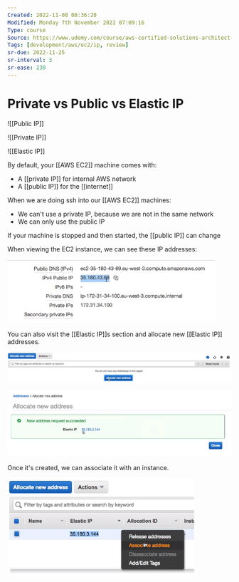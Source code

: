 ```yaml
---
Created: 2022-11-08 08:36:20
Modified: Monday 7th November 2022 07:09:16
Type: course
Source: https://www.udemy.com/course/aws-certified-solutions-architect-associate-saa-c01/?xref=E0Aed11STH4LPUQvCz0GJFABTmM=
Tags: [development/aws/ec2/ip, review]
sr-due: 2022-11-25
sr-interval: 3
sr-ease: 230
---
```


# Private vs Public vs Elastic IP

![[Public IP]]

![[Private IP]]

![[Elastic IP]]

By default, your [[AWS EC2]] machine comes with:
- A [[private IP]] for internal AWS network
- A [[public IP]] for the [[internet]]

When we are doing ssh into our [[AWS EC2]] machines:
- We can't use a private IP, because we are not in the same network
- We can only use the public IP

If your machine is stopped and then started, the [[public IP]] can change

When viewing the EC2 instance, we can see these IP addresses:

![](../../../images/2019-11-22-11-57-46.png)

You can also visit the [[Elastic IP]]s section and allocate new [[Elastic IP]] addresses.

![](../../../images/2019-11-22-11-58-28.png)

![](../../../images/2019-11-22-11-58-44.png)

Once it's created, we can associate it with an instance.

![](../../../images/2019-11-22-11-59-31.png)